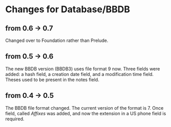 Changes for Database/BBDB
=========================

from 0.6 -> 0.7
---------------
Changed over to Foundation rather than Prelude.

from 0.5 -> 0.6
---------------
The new BBDB version (BBDB3) uses file format 9 now.  Three fields
were added: a hash field, a creation date field, and a modification
time field.  Theses used to be present in the notes field.


from 0.4 -> 0.5
---------------
The BBDB file format changed.  The current version of the format
is 7.  Once field, called *Affixes* was added, and now the extension
in a US phone field is required.

